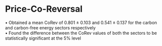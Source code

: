 # Price-Co-Reversal

• Obtained a mean CoRev of 0.801 ± 0.103 and 0.541 ± 0.137 for the carbon and carbon-free energy sectors respectively\
• Found the difference between the CoRev values of both the sectors to be statistically significant at the 5% level
